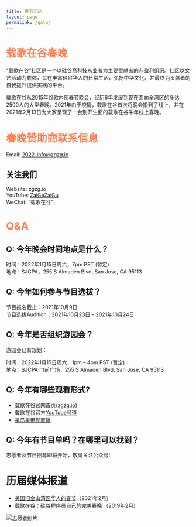 ```yaml
---
title: 春节活动
layout: page
permalink: /gala/
---
```


# <span style="color:coral">载歌在谷春晚</span>

“载歌在谷”社区是一个以硅谷高科技从业者为主要贡献者的非盈利组织。社区以文艺活动为载体，旨在丰富硅谷华人的日常生活，弘扬中华文化，并最终为贡献者的自我提升提供实践的平台。

载歌在谷从2015年谷歌内部春节晚会，经历6年发展到现在面向全湾区的多达2500人的大型春晚。2021年由于疫情，载歌在谷首次将晚会搬到了线上，并在2021年2月13日为大家呈现了一台别开生面的载歌在谷牛年线上春晚。

# <span style="color:coral">春晚赞助商联系信息</span>
Email: 2022-info@zgzg.io

## 关注我们
Website: zgzg.io<br>
YouTube: <a href="https://www.youtube.com/channel/UCY7-f7HBl8kvmoGtQX4TGUg">ZaiGeZaiGu</a><br>
WeChat: “载歌在谷”<br>

# <span style="color:coral">Q&A</span>

## Q: 今年晚会时间地点是什么？

时间：2022年1月15日周六，7pm PST (暂定)<br>
地点：SJCPA，255 S Almaden Blvd, San Jose, CA 95113

## Q: 今年如何参与节目选拔？

节目报名截止：2021年10月9日<br>
节目选拔Audition：2021年10月23日 – 2021年10月24日

## Q: 今年是否组织游园会？

游园会已有规划：

时间：2022年1月15日周六，1pm – 4pm PST (暂定)<br>
地点：SJCPA 门前广场，255 S Almaden Blvd, San Jose, CA 95113

## Q: 今年有哪些观看形式?

- 载歌在谷官网首页([zgzg.io](https://www.zgzg.io/))
- 载歌在谷官方[YouTube频道](https://zgzg.link/youtube)
- [星岛星电视直播](http://www.singtao.tv/main/)

## Q: 今年有节目单吗？在哪里可以找到？

志愿者及节目招募即将开始，敬请关注公众号!

# 历届媒体报道

- [美国旧金山湾区华人的春节](https://www.chinanews.com/hr/2021/02-10/9409274.shtml)（2021年2月）
- [载歌在谷：硅谷程序员自己的完美春晚](https://tech.qq.com/a/20190217/002309.htm) （2019年2月）

![志愿者照片](https://tva1.sinaimg.cn/large/008i3skNgy1guri51d2mij61mz0u0akc02.jpg)
